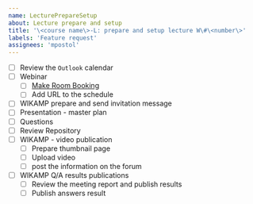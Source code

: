 ```yaml
---
name: LecturePrepareSetup
about: Lecture prepare and setup
title: '\<course name\>-L: prepare and setup lecture W\#\<number\>'
labels: 'Feature request'
assignees: 'mpostol'
---
```


- [ ] Review the `Outlook` calendar
- [ ] Webinar
  - [ ] [Make Room Booking](https://edu.p.lodz.pl/blocks/mrbs/web/day.php?area_id=6&day=14&month=10&year=2020&lang=en)
  - [ ] Add URL to the schedule
- [ ] WIKAMP prepare and send invitation message
- [ ] Presentation - master plan
- [ ] Questions
- [ ] Review Repository
- [ ] WIKAMP - video publication
  - [ ] Prepare thumbnail page
  - [ ] Upload video
  - [ ] post the information on the forum
- [ ] WIKAMP Q/A results publications
  - [ ] Review the meeting report and publish results
  - [ ] Publish answers result
